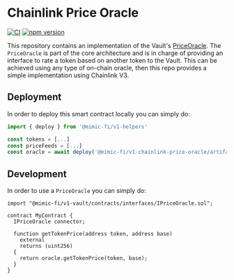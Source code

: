# Chainlink Price Oracle

[![CI](https://github.com/mimic-fi/chainlink-price-oracle/actions/workflows/ci.yml/badge.svg)](https://github.com/mimic-fi/chainlink-price-oracle/actions/workflows/ci.yml)
[![npm version](https://img.shields.io/npm/v/@mimic-fi/chainlink-price-oracle/latest.svg)](https://www.npmjs.com/package/@mimic-fi/v1-chainlink-price-oracle/v/latest)

This repository contains an implementation of the Vault's [PriceOracle](https://github.com/mimic-fi/core/blob/master/packages/vault/contracts/interfaces/IPriceOracle.sol).
The `PriceOracle` is part of the core architecture and is in charge of providing an interface to rate a token based on another token to the Vault.
This can be achieved using any type of on-chain oracle, then this repo provides a simple implementation using Chainlink V3.

## Deployment

In order to deploy this smart contract locally you can simply do:

```ts
import { deploy } from '@mimic-fi/v1-helpers'

const tokens = [...]
const priceFeeds = [...]
const oracle = await deploy('@mimic-fi/v1-chainlink-price-oracle/artifacts/contracts/ChainlinkPriceOracle.sol/ChainlinkPriceOracle', [tokens, priceFeeds])
```

## Development

In order to use a `PriceOracle` you can simply do:

```solidity
import "@mimic-fi/v1-vault/contracts/interfaces/IPriceOracle.sol";

contract MyContract {
  IPriceOracle connector;

  function getTokenPrice(address token, address base)
    external
    returns (uint256)
  {
    return oracle.getTokenPrice(token, base);
  }
}

```
